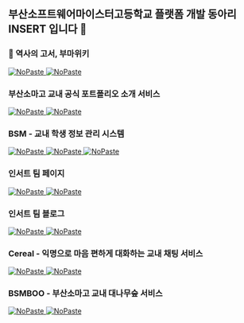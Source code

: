 ## 부산소프트웨어마이스터고등학교 플랫폼 개발 동아리 INSERT 입니다 👋

### 📄 역사의 고서, 부마위키

[<picture><source media="(prefers-color-scheme: dark)" srcset="https://ghrs.vercel.app/api/pin/?username=Team-INSERT&repo=BUMAWIKI_WEB_V2&theme=github_dark"/>
<img alt="NoPaste" src="https://ghrs.vercel.app/api/pin/?username=Team-INSERT&repo=BUMAWIKI_WEB_V2">
</picture>](https://github.com/Team-INSERT/BUMAWIKI_WEB_V2)
[<picture><source media="(prefers-color-scheme: dark)" srcset="https://ghrs.vercel.app/api/pin/?username=Team-INSERT&repo=BUMAWIKI_SERVER_V2&theme=github_dark"/>
<img alt="NoPaste" src="https://ghrs.vercel.app/api/pin/?username=Team-INSERT&repo=BUMAWIKI_SERVER_V2">
</picture>](https://github.com/Team-INSERT/BUMAWIKI_SERVER_V2)

### 부산소마고 교내 공식 포트폴리오 소개 서비스

[<picture><source media="(prefers-color-scheme: dark)" srcset="https://ghrs.vercel.app/api/pin/?username=Team-INSERT&repo=PORTFOLIO_WEB_V1&theme=github_dark"/>
<img alt="NoPaste" src="https://ghrs.vercel.app/api/pin/?username=Team-INSERT&repo=PORTFOLIO_WEB_V1">
</picture>](https://github.com/Team-INSERT/PORTFOLIO_WEB_V1) 
[<picture><source media="(prefers-color-scheme: dark)" srcset="https://ghrs.vercel.app/api/pin/?username=Team-INSERT&repo=bssmh-portfolio&theme=github_dark"/>
<img alt="NoPaste" src="https://ghrs.vercel.app/api/pin/?username=Team-INSERT&repo=bssmh-portfolio">
</picture>](https://github.com/Team-INSERT/bssmh-portfolio)

### BSM - 교내 학생 정보 관리 시스템

[<picture><source media="(prefers-color-scheme: dark)" srcset="https://ghrs.vercel.app/api/pin/?username=Team-INSERT&repo=Something_Big_Frontend&theme=github_dark"/>
<img alt="NoPaste" src="https://ghrs.vercel.app/api/pin/?username=Team-INSERT&repo=Something_Big_Frontend">
</picture>](https://github.com/Team-INSERT/Something_Big_Frontend)
[<picture><source media="(prefers-color-scheme: dark)" srcset="https://ghrs.vercel.app/api/pin/?username=Team-INSERT&repo=bssm-checkin&theme=github_dark"/>
<img alt="NoPaste" src="https://ghrs.vercel.app/api/pin/?username=Team-INSERT&repo=bssm-checkin">
</picture>](https://github.com/Team-INSERT/bssm-checkin)
[<picture><source media="(prefers-color-scheme: dark)" srcset="https://ghrs.vercel.app/api/pin/?username=Team-INSERT&repo=Something_Big_Backend&theme=github_dark"/>
<img alt="NoPaste" src="https://ghrs.vercel.app/api/pin/?username=Team-INSERT&repo=Something_Big_Backend">
</picture>](https://github.com/Team-INSERT/Something_Big_Backend)

### 인서트 팀 페이지
[<picture><source media="(prefers-color-scheme: dark)" srcset="https://ghrs.vercel.app/api/pin/?username=Team-INSERT&repo=INSERT_WEB&theme=github_dark"/>
<img alt="NoPaste" src="https://ghrs.vercel.app/api/pin/?username=Team-INSERT&repo=INSERT_WEB">
</picture>](https://github.com/Team-INSERT/INSERT_WEB)
[<picture><source media="(prefers-color-scheme: dark)" srcset="https://ghrs.vercel.app/api/pin/?username=Team-INSERT&repo=INSERT_SERVER&theme=github_dark"/>
<img alt="NoPaste" src="https://ghrs.vercel.app/api/pin/?username=Team-INSERT&repo=INSERT_SERVER">
</picture>](https://github.com/Team-INSERT/INSERT_SERVER)

### 인서트 팀 블로그
[<picture><source media="(prefers-color-scheme: dark)" srcset="https://ghrs.vercel.app/api/pin/?username=Team-INSERT&repo=Something_Sexy_frontend&theme=github_dark"/>
<img alt="NoPaste" src="https://ghrs.vercel.app/api/pin/?username=Team-INSERT&repo=Something_Sexy_frontend">
</picture>](https://github.com/Team-INSERT/Something_Sexy_frontend)
[<picture><source media="(prefers-color-scheme: dark)" srcset="https://ghrs.vercel.app/api/pin/?username=Team-INSERT&repo=Something_Sexy_Backend&theme=github_dark"/>
<img alt="NoPaste" src="https://ghrs.vercel.app/api/pin/?username=Team-INSERT&repo=Something_Sexy_Backend">
</picture>](https://github.com/Team-INSERT/Something_Sexy_Backend)

### Cereal - 익명으로 마음 편하게 대화하는 교내 채팅 서비스
[<picture><source media="(prefers-color-scheme: dark)" srcset="https://ghrs.vercel.app/api/pin/?username=Team-INSERT&repo=Cereal_Frontend&theme=github_dark"/>
<img alt="NoPaste" src="https://ghrs.vercel.app/api/pin/?username=Team-INSERT&repo=Cereal_Frontend">
</picture>](https://github.com/Team-INSERT/Cereal_Frontend)
[<picture><source media="(prefers-color-scheme: dark)" srcset="https://ghrs.vercel.app/api/pin/?username=Team-INSERT&repo=Cereal_Backend&theme=github_dark"/>
<img alt="NoPaste" src="https://ghrs.vercel.app/api/pin/?username=Team-INSERT&repo=Cereal_Backend">
</picture>](https://github.com/Team-INSERT/Cereal_Backend)

### BSMBOO - 부산소마고 교내 대나무숲 서비스
[<picture><source media="(prefers-color-scheme: dark)" srcset="https://ghrs.vercel.app/api/pin/?username=Team-INSERT&repo=bsmboo-frontend&theme=github_dark"/>
<img alt="NoPaste" src="https://ghrs.vercel.app/api/pin/?username=Team-INSERT&repo=bsmboo-frontend">
</picture>](https://github.com/Team-INSERT/bsmboo-frontend)
[<picture><source media="(prefers-color-scheme: dark)" srcset="https://ghrs.vercel.app/api/pin/?username=Team-INSERT&repo=bsmboo-backend&theme=github_dark"/>
<img alt="NoPaste" src="https://ghrs.vercel.app/api/pin/?username=Team-INSERT&repo=bsmboo-backend">
</picture>](https://github.com/Team-INSERT/bsmboo-backend)
